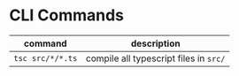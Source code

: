 # CLI Commands

command | description
-- | --
`tsc src/*/*.ts` | compile all typescript files in `src/`
